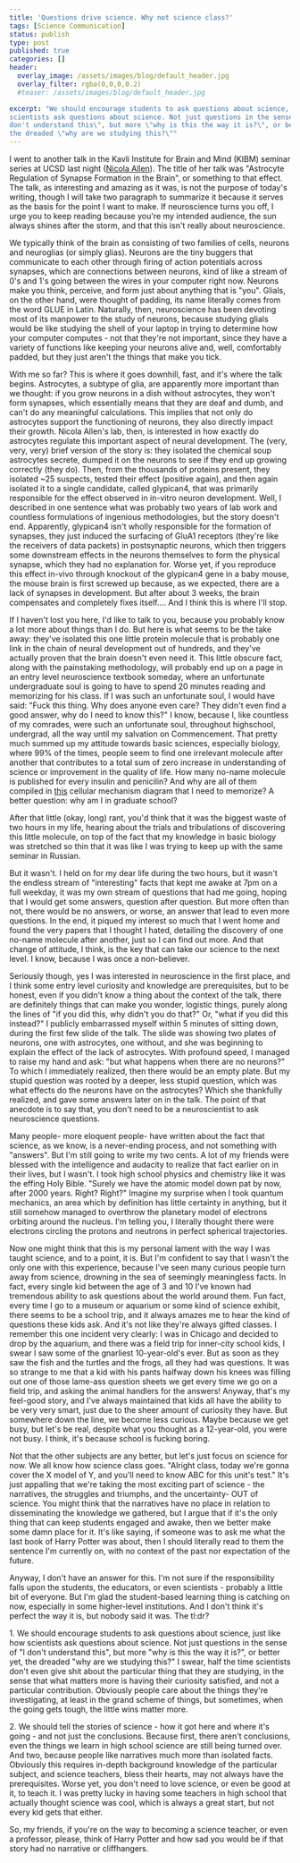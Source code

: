 ```yaml
---
title: 'Questions drive science. Why not science class?'
tags: [Science Communication]
status: publish
type: post
published: true
categories: []
header:
  overlay_image: /assets/images/blog/default_header.jpg
  overlay_filter: rgba(0,0,0,0.2)
  #teaser: /assets/images/blog/default_header.jpg

excerpt: "We should encourage students to ask questions about science, just like how
scientists ask questions about science. Not just questions in the sense of \"I
don't understand this\", but more \"why is this the way it is?\", or better yet,
the dreaded \"why are we studying this?\""
---
```

I went to another talk in the Kavli Institute for Brain and Mind (KIBM)
seminar series at UCSD last night ([Nicola
Allen](http://www.salk.edu/faculty/allen.html)). The title of her talk was
"Astrocyte Regulation of Synapse Formation in the Brain", or something to that
effect. The talk, as interesting and amazing as it was, is not the purpose of
today's writing, though I will take two paragraph to summarize it because it
serves as the basis for the point I want to make. If neuroscience turns you
off, I urge you to keep reading because you're my intended audience, the sun
always shines after the storm, and that this isn't really about neuroscience.

We typically think of the brain as consisting of two families of cells,
neurons and neuroglias (or simply glias). Neurons are the tiny buggers that
communicate to each other through firing of action potentials across synapses,
which are connections between neurons, kind of like a stream of 0's and 1's
going between the wires in your computer right now. Neurons make you think,
perceive, and form just about anything that is "you". Glials, on the other
hand, were thought of padding, its name literally comes from the word GLUE in
Latin. Naturally, then, neuroscience has been devoting most of its manpower to
the study of neurons, because studying glials would be like studying the shell
of your laptop in trying to determine how your computer computes - not that
they're not important, since they have a variety of functions like keeping
your neurons alive and, well, comfortably padded, but they just aren't the
things that make you tick.

With me so far? This is where it goes downhill, fast, and it's where the talk
begins. Astrocytes, a subtype of glia, are apparently more important than we
thought: if you grow neurons in a dish without astrocytes, they won't form
synapses, which essentially means that they are deaf and dumb, and can't do
any meaningful calculations. This implies that not only do astrocytes support
the functioning of neurons, they also directly impact their growth. Nicola
Allen's lab, then, is interested in how exactly do astrocytes regulate this
important aspect of neural development. The (very, very, very) brief version
of the story is: they isolated the chemical soup astrocytes secrete, dumped it
on the neurons to see if they end up growing correctly (they do). Then, from
the thousands of proteins present, they isolated ~25 suspects, tested their
effect (positive again), and then again isolated it to a single candidate,
called glypican4, that was primarily responsible for the effect observed in
in-vitro neuron development. Well, I described in one sentence what was
probably two years of lab work and countless formulations of ingenious
methodologies, but the story doesn't end. Apparently, glypican4 isn't wholly
responsible for the formation of synapses, they just induced the surfacing of
GluA1 receptors (they're like the receivers of data packets) in postsynaptic
neurons, which then triggers some downstream effects in the neurons themselves
to form the physical synapse, which they had no explanation for. Worse yet, if
you reproduce this effect in-vivo through knockout of the glypican4 gene in a
baby mouse, the mouse brain is first screwed up because, as we expected, there
are a lack of synapses in development. But after about 3 weeks, the brain
compensates and completely fixes itself.... And I think this is where I'll
stop.

If I haven't lost you here, I'd like to talk to you, because you probably know
a lot more about things than I do. But here is what seems to be the take away:
they've isolated this one little protein molecule that is probably one link in
the chain of neural development out of hundreds, and they've actually proven
that the brain doesn't even need it. This little obscure fact, along with the
painstaking methodology, will probably end up on a page in an entry level
neuroscience textbook someday, where an unfortunate undergraduate soul is
going to have to spend 20 minutes reading and memorizing for his class. If I
was such an unfortunate soul, I would have said: "Fuck this thing. Why does
anyone even care? They didn't even find a good answer, why do I need to know
this?" I know, because I, like countless of my comrades, were such an
unfortunate soul, throughout highschool, undergrad, all the way until my
salvation on Commencement. That pretty much summed up my attitude towards
basic sciences, especially biology, where 99% of the times, people seem to
find one irrelevant molecule after another that contributes to a total sum of
zero increase in understanding of science or improvement in the quality of
life. How many no-name molecule is published for every insulin and penicilin?
And why are all of them compiled in
[this](http://www.uz.zgora.pl/~jleluk/animacje/show_thumbnails.pl2_files/pathway-2b.png)
cellular mechanism diagram that I need to memorize? A better question: why am
I in graduate school?

After that little (okay, long) rant, you'd think that it was the biggest waste
of two hours in my life, hearing about the trials and tribulations of
discovering this little molecule, on top of the fact that my knowledge in
basic biology was stretched so thin that it was like I was trying to keep up
with the same seminar in Russian.

But it wasn't. I held on for my dear life during the two hours, but it wasn't
the endless stream of "interesting" facts that kept me awake at 7pm on a full
weekday, it was my own stream of questions that had me going, hoping that I
would get some answers, question after question. But more often than not,
there would be no answers, or worse, an answer that lead to even more
questions. In the end, it piqued my interest so much that I went home and
found the very papers that I thought I hated, detailing the discovery of one
no-name molecule after another, just so I can find out more. And that change
of attitude, I think, is the key that can take our science to the next level.
I know, because I was once a non-believer.

Seriously though, yes I was interested in neuroscience in the first place, and
I think some entry level curiosity and knowledge are prerequisites, but to be
honest, even if you didn't know a thing about the context of the talk, there
are definitely things that can make you wonder, logistic things, purely along
the lines of "if you did this, why didn't you do that?" Or, "what if you did
this instead?" I publicly embarrassed myself within 5 minutes of sitting down,
during the first few slide of the talk. The slide was showing two plates of
neurons, one with astrocytes, one without, and she was beginning to explain
the effect of the lack of astrocytes. With profound speed, I managed to raise
my hand and ask: "but what happens when there are no neurons?" To which I
immediately realized, then there would be an empty plate. But my stupid
question was rooted by a deeper, less stupid question, which was what effects
do the neurons have on the astrocytes? Which she thankfully realized, and gave
some answers later on in the talk. The point of that anecdote is to say that,
you don't need to be a neuroscientist to ask neuroscience questions.

Many people- more eloquent people- have written about the fact that science,
as we know, is a never-ending process, and not something with "answers". But
I'm still going to write my two cents. A lot of my friends were blessed with
the intelligence and audacity to realize that fact earlier on in their lives,
but I wasn't. I took high school physics and chemistry like it was the effing
Holy Bible. "Surely we have the atomic model down pat by now, after 2000
years. Right? Right?" Imagine my surprise when I took quantum mechanics, an
area which by definition has little certainty in anything, but it still
somehow managed to overthrow the planetary model of electrons orbiting around
the nucleus. I'm telling you, I literally thought there were electrons
circling the protons and neutrons in perfect spherical trajectories.

Now one might think that this is my personal lament with the way I was taught
science, and to a point, it is. But I'm confident to say that I wasn't the
only one with this experience, because I've seen many curious people turn away
from science, drowning in the sea of seemingly meaningless facts. In fact,
every single kid between the age of 3 and 10 I've known had tremendous ability
to ask questions about the world around them. Fun fact, every time I go to a
museum or aquarium or some kind of science exhibit, there seems to be a school
trip, and it always amazes me to hear the kind of questions these kids ask.
And it's not like they're always gifted classes. I remember this one incident
very clearly: I was in Chicago and decided to drop by the aquarium, and there
was a field trip for inner-city school kids, I swear I saw some of the
gnarliest 10-year-old's ever. But as soon as they saw the fish and the turtles
and the frogs, all they had was questions. It was so strange to me that a kid
with his pants halfway down his knees was filling out one of those lame-ass
question sheets we get every time we go on a field trip, and asking the animal
handlers for the answers! Anyway, that's my feel-good story, and I've always
maintained that kids all have the ability to be very very smart, just due to
the sheer amount of curiosity they have. But somewhere down the line, we
become less curious. Maybe because we get busy, but let's be real, despite
what you thought as a 12-year-old, you were not busy. I think, it's because
school is fucking boring.

Not that the other subjects are any better, but let's just focus on science
for now. We all know how science class goes. "Alright class, today we're gonna
cover the X model of Y, and you'll need to know ABC for this unit's test."
It's just appalling that we're taking the most exciting part of science - the
narratives, the struggles and triumphs, and the uncertainty- OUT of science.
You might think that the narratives have no place in relation to disseminating
the knowledge we gathered, but I argue that if it's the only thing that can
keep students engaged and awake, then we better make some damn place for it.
It's like saying, if someone was to ask me what the last book of Harry Potter
was about, then I should literally read to them the sentence I'm currently on,
with no context of the past nor expectation of the future.

Anyway, I don't have an answer for this. I'm not sure if the responsibility
falls upon the students, the educators, or even scientists - probably a little
bit of everyone. But I'm glad the student-based learning thing is catching on
now, especially in some higher-level institutions. And I don't think it's
perfect the way it is, but nobody said it was. The tl:dr?

1\. We should encourage students to ask questions about science, just like how
scientists ask questions about science. Not just questions in the sense of "I
don't understand this", but more "why is this the way it is?", or better yet,
the dreaded "why are we studying this?" I swear, half the time scientists
don't even give shit about the particular thing that they are studying, in the
sense that what matters more is having their curiosity satisfied, and not a
particular contribution. Obviously people care about the things they're
investigating, at least in the grand scheme of things, but sometimes, when the
going gets tough, the little wins matter more.

2\. We should tell the stories of science - how it got here and where it's
going - and not just the conclusions. Because first, there aren't conclusions,
even the things we learn in high school science are still being turned over.
And two, because people like narratives much more than isolated facts.
Obviously this requires in-depth background knowledge of the particular
subject, and science teachers, bless their hearts, may not always have the
prerequisites. Worse yet, you don't need to love science, or even be good at
it, to teach it. I was pretty lucky in having some teachers in high school
that actually thought science was cool, which is always a great start, but not
every kid gets that either.

So, my friends, if you're on the way to becoming a science teacher, or even a
professor, please, think of Harry Potter and how sad you would be if that
story had no narrative or cliffhangers.
